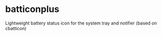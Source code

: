 # batticonplus
Lightweight battery status icon for the system tray and notifier (based on cbatticon)
